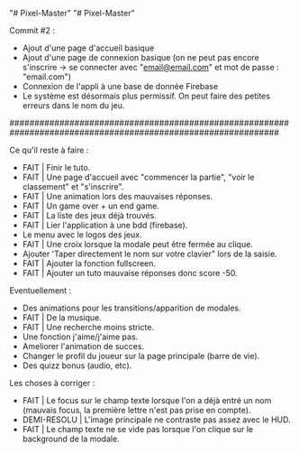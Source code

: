 "# Pixel-Master" 
"# Pixel-Master"


Commit #2 :
- Ajout d'une page d'accueil basique
- Ajout d'une page de connexion basique (on ne peut pas encore s'inscrire -> se connecter avec "email@email.com" et mot de passe : "email.com")
- Connexion de l'appli à une base de donnée Firebase
- Le système est désormais plus permissif. On peut faire des petites erreurs dans le nom du jeu.


##############################################################################################################

Ce qu'il reste à faire :
- FAIT | Finir le tuto.
- FAIT | Une page d'accueil avec "commencer la partie", "voir le classement" et "s'inscrire".
- FAIT | Une animation lors des mauvaises réponses.
- FAIT | Un game over + un end game.
- FAIT | La liste des jeux déjà trouvés.
- FAIT | Lier l'application à une bdd (firebase).
- Le menu avec le logos des jeux.
- FAIT | Une croix lorsque la modale peut être fermée au clique.
- Ajouter 'Taper directement le nom sur votre clavier" lors de la saisie.
- FAIT | Ajouter la fonction fullscreen.
- FAIT | Ajouter un tuto mauvaise réponses donc score -50.




Eventuellement :
- Des animations pour les transitions/apparition de modales.
- FAIT | De la musique.
- FAIT | Une recherche moins stricte.
- Une fonction j'aime/j'aime pas.
- Ameliorer l'animation de succes.
- Changer le profil du joueur sur la page principale (barre de vie).
- Des quizz bonus (audio, etc).




Les choses à corriger :
- FAIT | Le focus sur le champ texte lorsque l'on a déjà entré un nom (mauvais focus, la première lettre n'est pas prise en compte).
- DEMI-RESOLU | L'image principale ne contraste pas assez avec le HUD.
- FAIT | Le champ texte ne se vide pas lorsque l'on clique sur le background de la modale.